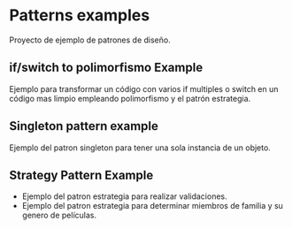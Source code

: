# Patterns examples
Proyecto de ejemplo de patrones de diseño.

## if/switch to polimorfismo Example
Ejemplo para transformar un código con varios if multiples o switch en un código mas limpio empleando polimorfismo y el patrón estrategia.

## Singleton pattern example
Ejemplo del patron singleton para tener una sola instancia de un objeto.

## Strategy Pattern Example
- Ejemplo del patron estrategia para realizar validaciones.
- Ejemplo del patron estrategia para determinar miembros de familia y su genero de películas.
